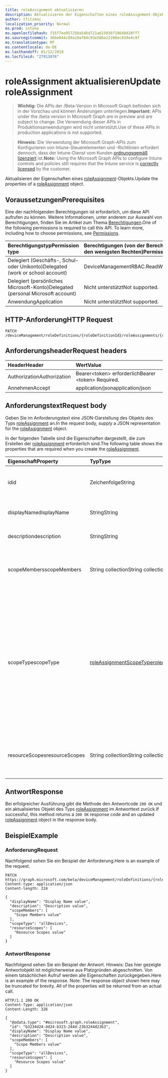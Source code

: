 ```yaml
---
title: roleAssignment aktualisieren
description: Aktualisieren der Eigenschaften eines roleAssignment-Objekts.
author: tfitzmac
localization_priority: Normal
ms.prod: intune
ms.openlocfilehash: f35f7ee957250a546d721a615036f18648d28ff7
ms.sourcegitcommit: 36be044c89a19af84c93e586e22200ec919e4c9f
ms.translationtype: MT
ms.contentlocale: de-DE
ms.lasthandoff: 01/12/2019
ms.locfileid: "27913876"
---
```

# <a name="update-roleassignment"></a><span data-ttu-id="5496a-103">roleAssignment aktualisieren</span><span class="sxs-lookup"><span data-stu-id="5496a-103">Update roleAssignment</span></span>

> <span data-ttu-id="5496a-104">**Wichtig:** Die APIs der /Beta-Version in Microsoft Graph befinden sich in der Vorschau und können Änderungen unterliegen.</span><span class="sxs-lookup"><span data-stu-id="5496a-104">**Important:** APIs under the /beta version in Microsoft Graph are in preview and are subject to change.</span></span> <span data-ttu-id="5496a-105">Die Verwendung dieser APIs in Produktionsanwendungen wird nicht unterstützt.</span><span class="sxs-lookup"><span data-stu-id="5496a-105">Use of these APIs in production applications is not supported.</span></span>

> <span data-ttu-id="5496a-106">**Hinweis:** Die Verwendung der Microsoft Graph-APIs zum Konfigurieren von Intune-Steuerelementen und -Richtlinien erfordert dennoch, dass der Intune-Dienst vom Kunden [ordnungsgemäß lizenziert](https://go.microsoft.com/fwlink/?linkid=839381) ist.</span><span class="sxs-lookup"><span data-stu-id="5496a-106">**Note:** Using the Microsoft Graph APIs to configure Intune controls and policies still requires that the Intune service is [correctly licensed](https://go.microsoft.com/fwlink/?linkid=839381) by the customer.</span></span>

<span data-ttu-id="5496a-107">Aktualisieren der Eigenschaften eines [roleAssignment](../resources/intune-rbac-roleassignment.md)-Objekts.</span><span class="sxs-lookup"><span data-stu-id="5496a-107">Update the properties of a [roleAssignment](../resources/intune-rbac-roleassignment.md) object.</span></span>
## <a name="prerequisites"></a><span data-ttu-id="5496a-108">Voraussetzungen</span><span class="sxs-lookup"><span data-stu-id="5496a-108">Prerequisites</span></span>
<span data-ttu-id="5496a-p102">Eine der nachfolgenden Berechtigungen ist erforderlich, um diese API aufrufen zu können. Weitere Informationen, unter anderem zur Auswahl von Berechtigungen, finden Sie im Artikel zum Thema [Berechtigungen](/graph/permissions-reference).</span><span class="sxs-lookup"><span data-stu-id="5496a-p102">One of the following permissions is required to call this API. To learn more, including how to choose permissions, see [Permissions](/graph/permissions-reference).</span></span>

|<span data-ttu-id="5496a-111">Berechtigungstyp</span><span class="sxs-lookup"><span data-stu-id="5496a-111">Permission type</span></span>|<span data-ttu-id="5496a-112">Berechtigungen (von der Berechtigung mit den meisten Rechten zu der mit den wenigsten Rechten)</span><span class="sxs-lookup"><span data-stu-id="5496a-112">Permissions (from most to least privileged)</span></span>|
|:---|:---|
|<span data-ttu-id="5496a-113">Delegiert (Geschäfts-, Schul- oder Unikonto)</span><span class="sxs-lookup"><span data-stu-id="5496a-113">Delegated (work or school account)</span></span>|<span data-ttu-id="5496a-114">DeviceManagementRBAC.ReadWrite.All</span><span class="sxs-lookup"><span data-stu-id="5496a-114">DeviceManagementRBAC.ReadWrite.All</span></span>|
|<span data-ttu-id="5496a-115">Delegiert (persönliches Microsoft-Konto)</span><span class="sxs-lookup"><span data-stu-id="5496a-115">Delegated (personal Microsoft account)</span></span>|<span data-ttu-id="5496a-116">Nicht unterstützt</span><span class="sxs-lookup"><span data-stu-id="5496a-116">Not supported.</span></span>|
|<span data-ttu-id="5496a-117">Anwendung</span><span class="sxs-lookup"><span data-stu-id="5496a-117">Application</span></span>|<span data-ttu-id="5496a-118">Nicht unterstützt</span><span class="sxs-lookup"><span data-stu-id="5496a-118">Not supported.</span></span>|

## <a name="http-request"></a><span data-ttu-id="5496a-119">HTTP-Anforderung</span><span class="sxs-lookup"><span data-stu-id="5496a-119">HTTP Request</span></span>
<!-- {
  "blockType": "ignored"
}
-->
``` http
PATCH /deviceManagement/roleDefinitions/{roleDefinitionId}/roleAssignments/{roleAssignmentId}
```

## <a name="request-headers"></a><span data-ttu-id="5496a-120">Anforderungsheader</span><span class="sxs-lookup"><span data-stu-id="5496a-120">Request headers</span></span>
|<span data-ttu-id="5496a-121">Header</span><span class="sxs-lookup"><span data-stu-id="5496a-121">Header</span></span>|<span data-ttu-id="5496a-122">Wert</span><span class="sxs-lookup"><span data-stu-id="5496a-122">Value</span></span>|
|:---|:---|
|<span data-ttu-id="5496a-123">Authorization</span><span class="sxs-lookup"><span data-stu-id="5496a-123">Authorization</span></span>|<span data-ttu-id="5496a-124">Bearer&lt;token&gt; erforderlich</span><span class="sxs-lookup"><span data-stu-id="5496a-124">Bearer &lt;token&gt; Required.</span></span>|
|<span data-ttu-id="5496a-125">Annehmen</span><span class="sxs-lookup"><span data-stu-id="5496a-125">Accept</span></span>|<span data-ttu-id="5496a-126">application/json</span><span class="sxs-lookup"><span data-stu-id="5496a-126">application/json</span></span>|

## <a name="request-body"></a><span data-ttu-id="5496a-127">Anforderungstext</span><span class="sxs-lookup"><span data-stu-id="5496a-127">Request body</span></span>
<span data-ttu-id="5496a-128">Geben Sie im Anforderungstext eine JSON-Darstellung des Objekts des Typs [roleAssignment](../resources/intune-rbac-roleassignment.md) an.</span><span class="sxs-lookup"><span data-stu-id="5496a-128">In the request body, supply a JSON representation for the [roleAssignment](../resources/intune-rbac-roleassignment.md) object.</span></span>

<span data-ttu-id="5496a-129">In der folgenden Tabelle sind die Eigenschaften dargestellt, die zum Erstellen der [roleAssignment](../resources/intune-rbac-roleassignment.md) erforderlich sind.</span><span class="sxs-lookup"><span data-stu-id="5496a-129">The following table shows the properties that are required when you create the [roleAssignment](../resources/intune-rbac-roleassignment.md).</span></span>

|<span data-ttu-id="5496a-130">Eigenschaft</span><span class="sxs-lookup"><span data-stu-id="5496a-130">Property</span></span>|<span data-ttu-id="5496a-131">Typ</span><span class="sxs-lookup"><span data-stu-id="5496a-131">Type</span></span>|<span data-ttu-id="5496a-132">Beschreibung</span><span class="sxs-lookup"><span data-stu-id="5496a-132">Description</span></span>|
|:---|:---|:---|
|<span data-ttu-id="5496a-133">id</span><span class="sxs-lookup"><span data-stu-id="5496a-133">id</span></span>|<span data-ttu-id="5496a-134">Zeichenfolge</span><span class="sxs-lookup"><span data-stu-id="5496a-134">String</span></span>|<span data-ttu-id="5496a-135">Schlüssel der Entität</span><span class="sxs-lookup"><span data-stu-id="5496a-135">Key of the entity.</span></span> <span data-ttu-id="5496a-136">Er ist schreibgeschützt und wird automatisch generiert.</span><span class="sxs-lookup"><span data-stu-id="5496a-136">This is read-only and automatically generated.</span></span>|
|<span data-ttu-id="5496a-137">displayName</span><span class="sxs-lookup"><span data-stu-id="5496a-137">displayName</span></span>|<span data-ttu-id="5496a-138">String</span><span class="sxs-lookup"><span data-stu-id="5496a-138">String</span></span>|<span data-ttu-id="5496a-139">Der Anzeigename der Rollenzuweisung.</span><span class="sxs-lookup"><span data-stu-id="5496a-139">The display or friendly name of the role Assignment.</span></span>|
|<span data-ttu-id="5496a-140">description</span><span class="sxs-lookup"><span data-stu-id="5496a-140">description</span></span>|<span data-ttu-id="5496a-141">String</span><span class="sxs-lookup"><span data-stu-id="5496a-141">String</span></span>|<span data-ttu-id="5496a-142">Beschreibung der Rollenzuweisung.</span><span class="sxs-lookup"><span data-stu-id="5496a-142">Description of the Role Assignment.</span></span>|
|<span data-ttu-id="5496a-143">scopeMembers</span><span class="sxs-lookup"><span data-stu-id="5496a-143">scopeMembers</span></span>|<span data-ttu-id="5496a-144">String collection</span><span class="sxs-lookup"><span data-stu-id="5496a-144">String collection</span></span>|<span data-ttu-id="5496a-145">Liste der IDs der Rollenbereichsmitglieder-Sicherheitsgruppen.</span><span class="sxs-lookup"><span data-stu-id="5496a-145">List of ids of role scope member security groups.</span></span>  <span data-ttu-id="5496a-146">Dies sind IDs aus Azure Active Directory.</span><span class="sxs-lookup"><span data-stu-id="5496a-146">These are IDs from Azure Active Directory.</span></span>|
|<span data-ttu-id="5496a-147">scopeType</span><span class="sxs-lookup"><span data-stu-id="5496a-147">scopeType</span></span>|[<span data-ttu-id="5496a-148">roleAssignmentScopeType</span><span class="sxs-lookup"><span data-stu-id="5496a-148">roleAssignmentScopeType</span></span>](../resources/intune-rbac-roleassignmentscopetype.md)|<span data-ttu-id="5496a-149">Gibt den Typ des Bereichs für eine Rollenzuweisung.</span><span class="sxs-lookup"><span data-stu-id="5496a-149">Specifies the type of scope for a Role Assignment.</span></span> <span data-ttu-id="5496a-150">Standardtyp 'ResourceScope' ermöglicht die Zuweisung von ResourceScopes.</span><span class="sxs-lookup"><span data-stu-id="5496a-150">Default type 'ResourceScope' allows assignment of ResourceScopes.</span></span> <span data-ttu-id="5496a-151">Für 'AllDevices', 'AllLicensedUsers' und 'AllDevicesAndLicensedUsers' sollte die ResourceScopes-Eigenschaft leer bleiben.</span><span class="sxs-lookup"><span data-stu-id="5496a-151">For 'AllDevices', 'AllLicensedUsers', and 'AllDevicesAndLicensedUsers', the ResourceScopes property should be left empty.</span></span> <span data-ttu-id="5496a-152">Mögliche Werte: sind `resourceScope`, `allDevices`, `allLicensedUsers` und `allDevicesAndLicensedUsers`.</span><span class="sxs-lookup"><span data-stu-id="5496a-152">Possible values are: `resourceScope`, `allDevices`, `allLicensedUsers`, `allDevicesAndLicensedUsers`.</span></span>|
|<span data-ttu-id="5496a-153">resourceScopes</span><span class="sxs-lookup"><span data-stu-id="5496a-153">resourceScopes</span></span>|<span data-ttu-id="5496a-154">String collection</span><span class="sxs-lookup"><span data-stu-id="5496a-154">String collection</span></span>|<span data-ttu-id="5496a-155">Liste der IDs der Rollenbereichsmitglieder-Sicherheitsgruppen.</span><span class="sxs-lookup"><span data-stu-id="5496a-155">List of ids of role scope member security groups.</span></span>  <span data-ttu-id="5496a-156">Dies sind IDs aus Azure Active Directory.</span><span class="sxs-lookup"><span data-stu-id="5496a-156">These are IDs from Azure Active Directory.</span></span>|



## <a name="response"></a><span data-ttu-id="5496a-157">Antwort</span><span class="sxs-lookup"><span data-stu-id="5496a-157">Response</span></span>
<span data-ttu-id="5496a-158">Bei erfolgreicher Ausführung gibt die Methode den Antwortcode `200 OK` und ein aktualisiertes Objekt des Typs [roleAssignment](../resources/intune-rbac-roleassignment.md) im Antworttext zurück.</span><span class="sxs-lookup"><span data-stu-id="5496a-158">If successful, this method returns a `200 OK` response code and an updated [roleAssignment](../resources/intune-rbac-roleassignment.md) object in the response body.</span></span>

## <a name="example"></a><span data-ttu-id="5496a-159">Beispiel</span><span class="sxs-lookup"><span data-stu-id="5496a-159">Example</span></span>
### <a name="request"></a><span data-ttu-id="5496a-160">Anforderung</span><span class="sxs-lookup"><span data-stu-id="5496a-160">Request</span></span>
<span data-ttu-id="5496a-161">Nachfolgend sehen Sie ein Beispiel der Anforderung.</span><span class="sxs-lookup"><span data-stu-id="5496a-161">Here is an example of the request.</span></span>
``` http
PATCH https://graph.microsoft.com/beta/deviceManagement/roleDefinitions/{roleDefinitionId}/roleAssignments/{roleAssignmentId}
Content-type: application/json
Content-length: 224

{
  "displayName": "Display Name value",
  "description": "Description value",
  "scopeMembers": [
    "Scope Members value"
  ],
  "scopeType": "allDevices",
  "resourceScopes": [
    "Resource Scopes value"
  ]
}
```

### <a name="response"></a><span data-ttu-id="5496a-162">Antwort</span><span class="sxs-lookup"><span data-stu-id="5496a-162">Response</span></span>
<span data-ttu-id="5496a-p107">Nachfolgend sehen Sie ein Beispiel der Antwort. Hinweis: Das hier gezeigte Antwortobjekt ist möglicherweise aus Platzgründen abgeschnitten. Von einem tatsächlichen Aufruf werden alle Eigenschaften zurückgegeben.</span><span class="sxs-lookup"><span data-stu-id="5496a-p107">Here is an example of the response. Note: The response object shown here may be truncated for brevity. All of the properties will be returned from an actual call.</span></span>
``` http
HTTP/1.1 200 OK
Content-Type: application/json
Content-Length: 326

{
  "@odata.type": "#microsoft.graph.roleAssignment",
  "id": "b3234d24-4d24-b323-244d-23b3244d23b3",
  "displayName": "Display Name value",
  "description": "Description value",
  "scopeMembers": [
    "Scope Members value"
  ],
  "scopeType": "allDevices",
  "resourceScopes": [
    "Resource Scopes value"
  ]
}
```





